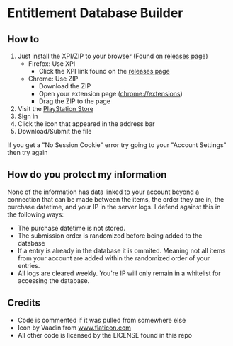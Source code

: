 Entitlement Database Builder
===================

## How to
1. Just install the XPI/ZIP to your browser (Found on [releases page](https://github.com/Al-Azif/entitlement-database-builder/releases))
    - Firefox: Use XPI
        - Click the XPI link found on the [releases page](https://github.com/Al-Azif/entitlement-database-builder/releases)
    - Chrome: Use ZIP
        - Download the ZIP
        - Open your extension page ([chrome://extensions](chrome://extensions))
        - Drag the ZIP to the page
2. Visit the [PlayStation Store](https://store.playstation.com)
3. Sign in
4. Click the icon that appeared in the address bar
5. Download/Submit the file

If you get a "No Session Cookie" error try going to your "Account Settings" then try again

## How do you protect my information
None of the information has data linked to your account beyond a connection that can be made between the items, the order they are in, the purchase datetime, and your IP in the server logs. I defend against this in the following ways:
- The purchase datetime is not stored.
- The submission order is randomized before being added to the database
- If a entry is already in the database it is ommited. Meaning not all items from your account are added within the randomized order of your entries.
- All logs are cleared weekly. You're IP will only remain in a whitelist for accessing the database.

## Credits
- Code is commented if it was pulled from somewhere else
- Icon by Vaadin from www.flaticon.com
- All other code is licensed by the LICENSE found in this repo
